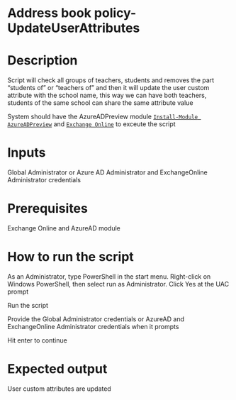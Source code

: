 # Address book policy-UpdateUserAttributes

# Description
Script will check all groups of teachers, students and removes the part “students of” or “teachers of” and then it will update the user custom attribute with the school name, this way we can have both teachers, students of the same school can share the same attribute value

System should have the AzureADPreview module [`Install-Module AzureADPreview`](https://docs.microsoft.com/en-us/powershell/azure/active-directory/install-adv2?view=azureadps-2.0-preview#installing-the-azure-ad-module) and [`Exchange Online`](https://docs.microsoft.com/en-us/powershell/module/exchange/connect-exchangeonline?view=exchange-ps) to exceute the script

# Inputs
Global Administrator or Azure AD Administrator and ExchangeOnline Administrator credentials

# Prerequisites
Exchange Online and AzureAD module

# How to run the script
As an Administrator, type PowerShell in the start menu. Right-click on Windows PowerShell, then select run as Administrator. Click Yes at the UAC prompt

Run the script 

Provide the Global Administrator credentials or AzureAD and ExchangeOnline Administrator credentials when it prompts

Hit enter to continue

# Expected output
User custom attributes are updated
